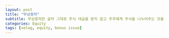 ```yaml
---
layout: post
title: "무상증자"
subtitle: 무상증자란 글자 그대로 주식 대금을 받지 않고 주주에게 주식을 나누어주는 것을 말한다.
categories: Equity
tags: [velog, equity, bonus issue]
---
```

